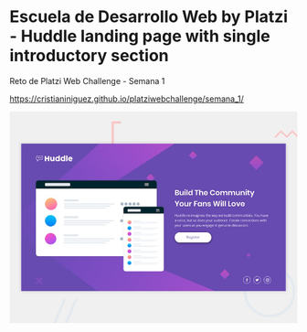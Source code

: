 # Escuela de Desarrollo Web by Platzi - Huddle landing page with single introductory section

Reto de Platzi Web Challenge - Semana 1

https://cristianiniguez.github.io/platziwebchallenge/semana_1/

![desktop-preview.jpg](./design/desktop-preview.jpg)